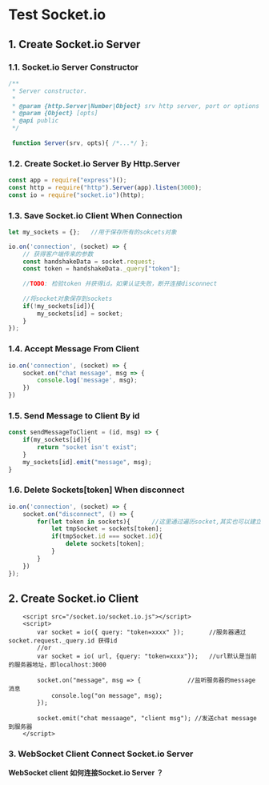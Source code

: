 # Test Socket.io

## 1. Create Socket.io Server


### 1.1. Socket.io Server Constructor

```javascript
/**
 * Server constructor.
 *
 * @param {http.Server|Number|Object} srv http server, port or options
 * @param {Object} [opts]
 * @api public
 */
     
 function Server(srv, opts){ /*...*/ };
```

### 1.2. Create Socket.io Server By Http.Server

```javascript
const app = require("express")();
const http = require("http").Server(app).listen(3000);
const io = require("socket.io")(http);
```

### 1.3. Save Socket.io Client When Connection

```javascript
let my_sockets = {};   //用于保存所有的sokcets对象

io.on('connection', (socket) => {
    // 获得客户端传来的参数
    const handshakeData = socket.request;
    const token = handshakeData._query["token"];  
    
    //TODO: 检验token 并获得id。如果认证失败，断开连接disconnect
    
    //将socket对象保存到sockets
    if(!my_sockets[id]){
        my_sockets[id] = socket;
    }
});

```

### 1.4. Accept Message From Client

```javascript
io.on('connection', (socket) => {
    socket.on("chat message", msg => {
        console.log('message', msg);
    })
})
```

### 1.5. Send Message to Client By id

```javascript
const sendMessageToClient = (id, msg) => {
    if(my_sockets[id]){
        return "socket isn't exist";
    }
    my_sockets[id].emit("message", msg);   
}
```


### 1.6. Delete Sockets[token] When disconnect

```javascript
io.on('connection', (socket) => {
    socket.on("disconnect", () => {
        for(let token in sockets){      //这里通过遍历socket,其实也可以建立Map(socket.id, token)的映射
            let tmpSocket = sockets[token]; 
            if(tmpSocket.id === socket.id){
                delete sockets[token];
            }
        }
    })
});
```

## 2. Create Socket.io Client

```
    <script src="/socket.io/socket.io.js"></script>
    <script>
        var socket = io({ query: "token=xxxx" });       //服务器通过 socket.request._query.id 获得id
        //or
        var socket = io( url, {query: "token=xxxx"});   //url默认是当前的服务器地址，即localhost:3000
        
        socket.on("message", msg => {             //监听服务器的message消息
            console.log("on message", msg);
        });                                 
        
        socket.emit("chat messaage", "client msg"); //发送chat message 到服务器
    </script>
```


### 3. WebSocket Client Connect Socket.io Server

**WebSocket client 如何连接Socket.io Server ？**